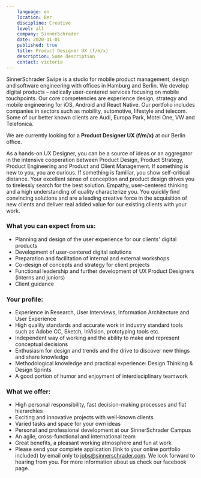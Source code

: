 ```yaml
---
    language: en
    location: Ber
    discipline: Creative
    level: all
    company: SinnerSchrader
    date: 2020-11-01
    published: true
    title: Product Designer UX (f/m/x)
    description: Some description
    contact: victoria
---
```


SinnerSchrader Swipe is a studio for mobile product management, design and software engineering with offices in Hamburg and Berlin. We develop digital products – radically user-centered services focusing on mobile touchpoints. Our core competencies are experience design, strategy and mobile engineering for iOS, Android and React Native. Our portfolio includes companies in sectors such as mobility, automotive, lifestyle and telecom. Some of our better known clients are Audi, Europa Park, Motel One, VW and Telefónica.

We are currently looking for a **Product Designer UX (f/m/x)** at our Berlin office.

As a hands-on UX Designer, you can be a source of ideas or an aggregator in the intensive cooperation between Product Design, Product Strategy, Product Engineering and Product and Client Management. If something is new to you, you are curious. If something is familiar, you show self-critical distance. Your excellent sense of conception and product design drives you to tirelessly search for the best solution. Empathy, user-centered thinking and a high understanding of quality characterize you. You quickly find convincing solutions and are a leading creative force in the acquisition of new clients and deliver real added value for our existing clients with your work.

### What you can expect from us:

* Planning and design of the user experience for our clients' digital products
* Development of user-centered digital solutions
* Preparation and facilitation of internal and external workshops
* Co-design of concepts and strategy for client projects
* Functional leadership and further development of UX Product Designers (interns and juniors)
* Client guidance

### Your profile:

* Experience in Research, User Interviews, Information Architecture and User Experience
* High quality standards and accurate work in industry standard tools such as Adobe CC, Sketch, InVision, prototyping tools etc.
* Independent way of working and the ability to make and represent conceptual decisions
* Enthusiasm for design and trends and the drive to discover new things and share knowledge
* Methodological knowledge and practical experience: Design Thinking & Design Sprints
* A good portion of humor and enjoyment of interdisciplinary teamwork

### What we offer:

* High personal responsibility, fast decision-making processes and flat hierarchies
* Exciting and innovative projects with well-known clients
* Varied tasks and space for your own ideas
* Personal and professional development at our SinnerSchrader Campus
* An agile, cross-functional and international team
* Great benefits, a pleasant working atmosphere and fun at work
* Please send your complete application (link to your online portfolio included) by email only to jobs@sinnerschrader.com. We look forward to hearing from you. For more information about us check our facebook page.
